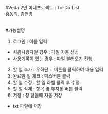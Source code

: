 #Veda 2인 미니프로젝트 : To-Do List<br>
홍동의, 김연경<br><br>

#기능설명<br>
1. 로그인 : 이름 입력<br>
 - 처음사용자일 경우 : 파일 자동 생성<br>
 - 사용기록이 있는 경우 : 파일 불러오기 진행<br>
2. 할 일 추가 : 우하단 + 버튼을 클릭하여 내용 입력<br>
3. 완료한 일 체크 : 박스버튼 클릭<br>
4. 할 일 수정 : 할 일 라벨 클릭 후 수정<br>
5. 할 일 삭제 : 항목 옆 휴지통 버튼 클릭<br>
6. 저장 : 창 닫을때 자동 저장 <br>
 - txt 파일에 저장<br>
 


